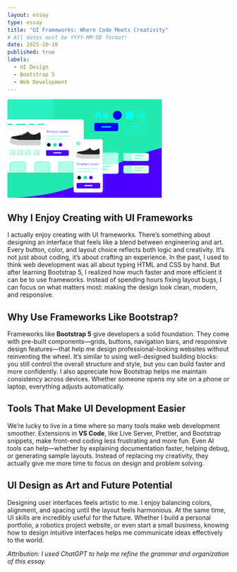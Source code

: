 ```yaml
---
layout: essay
type: essay
title: "UI Frameworks: Where Code Meets Creativity"
# All dates must be YYYY-MM-DD format!
date: 2025-10-10
published: true
labels:
  - UI Design
  - Bootstrap 5
  - Web Development
---
```


<img width="350px" class="rounded float-start pe-4" src="../img/ui-design-header.png" alt="Example of a Bootstrap 5 webpage">

## Why I Enjoy Creating with UI Frameworks

I actually enjoy creating with UI frameworks. There’s something about designing an interface that feels like a blend between engineering and art. Every button, color, and layout choice reflects both logic and creativity. It’s not just about coding, it’s about crafting an experience. In the past, I used to think web development was all about typing HTML and CSS by hand. But after learning Bootstrap 5, I realized how much faster and more efficient it can be to use frameworks. Instead of spending hours fixing layout bugs, I can focus on what matters most: making the design look clean, modern, and responsive.

## Why Use Frameworks Like Bootstrap?

Frameworks like **Bootstrap 5** give developers a solid foundation. They come with pre-built components—grids, buttons, navigation bars, and responsive design features—that help me design professional-looking websites without reinventing the wheel. It’s similar to using well-designed building blocks: you still control the overall structure and style, but you can build faster and more confidently. I also appreciate how Bootstrap helps me maintain consistency across devices. Whether someone opens my site on a phone or laptop, everything adjusts automatically.

## Tools That Make UI Development Easier

We’re lucky to live in a time where so many tools make web development smoother.  Extensions in **VS Code**, like Live Server, Prettier, and Bootstrap snippets, make front-end coding less frustrating and more fun.  Even AI tools can help—whether by explaining documentation faster, helping debug, or generating sample layouts. Instead of replacing my creativity, they actually give me more time to focus on design and problem solving.

## UI Design as Art and Future Potential

Designing user interfaces feels artistic to me. I enjoy balancing colors, alignment, and spacing until the layout feels harmonious. At the same time, UI skills are incredibly useful for the future. Whether I build a personal portfolio, a robotics project website, or even start a small business, knowing how to design intuitive interfaces helps me communicate ideas effectively to the world.

*Attribution: I used ChatGPT to help me refine the grammar and organization of this essay.*

